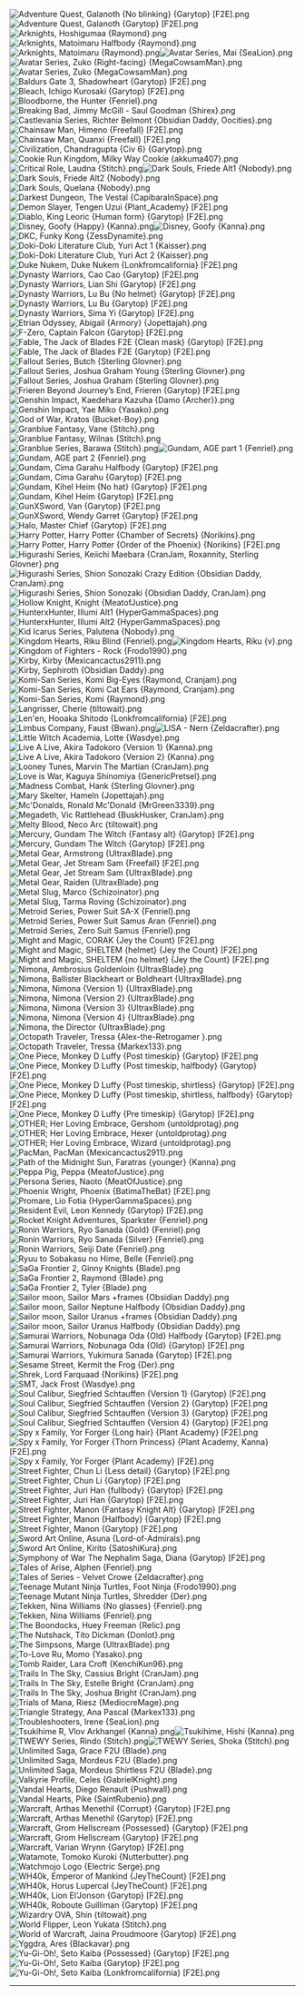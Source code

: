 ![Adventure Quest, Galanoth {No blinking} {Garytop} [F2E].png](https://raw.githubusercontent.com/Klokinator/FE-Repo/main/Portrait%20Repository/Non-FE%20Properties/Unsorted/Adventure%20Quest,%20Galanoth%20(No%20blinking)%20%7BGarytop%7D%20%5BF2E%5D.png "Adventure Quest, Galanoth {No blinking} {Garytop} [F2E].png")![Adventure Quest, Galanoth {Garytop} [F2E].png](https://raw.githubusercontent.com/Klokinator/FE-Repo/main/Portrait%20Repository/Non-FE%20Properties/Unsorted/Adventure%20Quest,%20Galanoth%20%7BGarytop%7D%20%5BF2E%5D.png "Adventure Quest, Galanoth {Garytop} [F2E].png")![Arknights, Hoshigumaa {Raymond}.png](https://raw.githubusercontent.com/Klokinator/FE-Repo/main/Portrait%20Repository/Non-FE%20Properties/Unsorted/Arknights,%20Hoshigumaa%20%7BRaymond%7D.png "Arknights, Hoshigumaa {Raymond}.png")![Arknights, Matoimaru Halfbody {Raymond}.png](https://raw.githubusercontent.com/Klokinator/FE-Repo/main/Portrait%20Repository/Non-FE%20Properties/Unsorted/Arknights,%20Matoimaru%20Halfbody%20%7BRaymond%7D.png "Arknights, Matoimaru Halfbody {Raymond}.png")![Arknights, Matoimaru {Raymond}.png](https://raw.githubusercontent.com/Klokinator/FE-Repo/main/Portrait%20Repository/Non-FE%20Properties/Unsorted/Arknights,%20Matoimaru%20%7BRaymond%7D.png "Arknights, Matoimaru {Raymond}.png")![Avatar Series, Mai {SeaLion}.png](https://raw.githubusercontent.com/Klokinator/FE-Repo/main/Portrait%20Repository/Non-FE%20Properties/Unsorted/Avatar%20Series,%20Mai%20%7BSeaLion%7D.png "Avatar Series, Mai {SeaLion}.png")![Avatar Series, Zuko {Right-facing} {MegaCowsamMan}.png](https://raw.githubusercontent.com/Klokinator/FE-Repo/main/Portrait%20Repository/Non-FE%20Properties/Unsorted/Avatar%20Series,%20Zuko%20(Right-facing)%20%7BMegaCowsamMan%7D.png "Avatar Series, Zuko {Right-facing} {MegaCowsamMan}.png")![Avatar Series, Zuko {MegaCowsamMan}.png](https://raw.githubusercontent.com/Klokinator/FE-Repo/main/Portrait%20Repository/Non-FE%20Properties/Unsorted/Avatar%20Series,%20Zuko%20%7BMegaCowsamMan%7D.png "Avatar Series, Zuko {MegaCowsamMan}.png")![Baldurs Gate 3, Shadowheart {Garytop} [F2E].png](https://raw.githubusercontent.com/Klokinator/FE-Repo/main/Portrait%20Repository/Non-FE%20Properties/Unsorted/Baldurs%20Gate%203,%20Shadowheart%20%7BGarytop%7D%20%5BF2E%5D.png "Baldurs Gate 3, Shadowheart {Garytop} [F2E].png")![Bleach, Ichigo Kurosaki {Garytop} [F2E].png](https://raw.githubusercontent.com/Klokinator/FE-Repo/main/Portrait%20Repository/Non-FE%20Properties/Unsorted/Bleach,%20Ichigo%20Kurosaki%20%7BGarytop%7D%20%5BF2E%5D.png "Bleach, Ichigo Kurosaki {Garytop} [F2E].png")![Bloodborne, the Hunter {Fenriel}.png](https://raw.githubusercontent.com/Klokinator/FE-Repo/main/Portrait%20Repository/Non-FE%20Properties/Unsorted/Bloodborne,%20the%20Hunter%20%7BFenriel%7D.png "Bloodborne, the Hunter {Fenriel}.png")![Breaking Bad, Jimmy McGill - Saul Goodman {Shirex}.png](https://raw.githubusercontent.com/Klokinator/FE-Repo/main/Portrait%20Repository/Non-FE%20Properties/Unsorted/Breaking%20Bad,%20Jimmy%20McGill%20-%20Saul%20Goodman%20%7BShirex%7D.png "Breaking Bad, Jimmy McGill - Saul Goodman {Shirex}.png")![Castlevania Series, Richter Belmont {Obsidian Daddy, Oocities}.png](https://raw.githubusercontent.com/Klokinator/FE-Repo/main/Portrait%20Repository/Non-FE%20Properties/Unsorted/Castlevania%20Series,%20Richter%20Belmont%20%7BObsidian%20Daddy,%20Oocities%7D.png "Castlevania Series, Richter Belmont {Obsidian Daddy, Oocities}.png")![Chainsaw Man, Himeno {Freefall} [F2E].png](https://raw.githubusercontent.com/Klokinator/FE-Repo/main/Portrait%20Repository/Non-FE%20Properties/Unsorted/Chainsaw%20Man,%20Himeno%20%7BFreefall%7D%20%5BF2E%5D.png "Chainsaw Man, Himeno {Freefall} [F2E].png")![Chainsaw Man, Quanxi {Freefall} [F2E].png](https://raw.githubusercontent.com/Klokinator/FE-Repo/main/Portrait%20Repository/Non-FE%20Properties/Unsorted/Chainsaw%20Man,%20Quanxi%20%7BFreefall%7D%20%5BF2E%5D.png "Chainsaw Man, Quanxi {Freefall} [F2E].png")![Civilization, Chandragupta {Civ 6} {Garytop}.png](https://raw.githubusercontent.com/Klokinator/FE-Repo/main/Portrait%20Repository/Non-FE%20Properties/Unsorted/Civilization,%20Chandragupta%20(Civ%206)%20%7BGarytop%7D.png "Civilization, Chandragupta {Civ 6} {Garytop}.png")![Cookie Run Kingdom, Milky Way Cookie {akkuma407}.png](https://raw.githubusercontent.com/Klokinator/FE-Repo/main/Portrait%20Repository/Non-FE%20Properties/Unsorted/Cookie%20Run%20Kingdom,%20Milky%20Way%20Cookie%20%7Bakkuma407%7D.png "Cookie Run Kingdom, Milky Way Cookie {akkuma407}.png")![Critical Role, Laudna {Stitch}.png](https://raw.githubusercontent.com/Klokinator/FE-Repo/main/Portrait%20Repository/Non-FE%20Properties/Unsorted/Critical%20Role,%20Laudna%20%7BStitch%7D.png "Critical Role, Laudna {Stitch}.png")![Dark Souls, Friede Alt1 {Nobody}.png](https://raw.githubusercontent.com/Klokinator/FE-Repo/main/Portrait%20Repository/Non-FE%20Properties/Unsorted/Dark%20Souls,%20Friede%20Alt1%20%7BNobody%7D.png "Dark Souls, Friede Alt1 {Nobody}.png")![Dark Souls, Friede Alt2 {Nobody}.png](https://raw.githubusercontent.com/Klokinator/FE-Repo/main/Portrait%20Repository/Non-FE%20Properties/Unsorted/Dark%20Souls,%20Friede%20Alt2%20%7BNobody%7D.png "Dark Souls, Friede Alt2 {Nobody}.png")![Dark Souls, Quelana {Nobody}.png](https://raw.githubusercontent.com/Klokinator/FE-Repo/main/Portrait%20Repository/Non-FE%20Properties/Unsorted/Dark%20Souls,%20Quelana%20%7BNobody%7D.png "Dark Souls, Quelana {Nobody}.png")![Darkest Dungeon, The Vestal {CapibaraInSpace}.png](https://raw.githubusercontent.com/Klokinator/FE-Repo/main/Portrait%20Repository/Non-FE%20Properties/Unsorted/Darkest%20Dungeon,%20The%20Vestal%20%7BCapibaraInSpace%7D.png "Darkest Dungeon, The Vestal {CapibaraInSpace}.png")![Demon Slayer, Tengen Uzui {Plant_Academy} [F2E].png](https://raw.githubusercontent.com/Klokinator/FE-Repo/main/Portrait%20Repository/Non-FE%20Properties/Unsorted/Demon%20Slayer,%20Tengen%20Uzui%20%7BPlant_Academy%7D%20%5BF2E%5D.png "Demon Slayer, Tengen Uzui {Plant_Academy} [F2E].png")![Diablo, King Leoric {Human form} {Garytop} [F2E].png](https://raw.githubusercontent.com/Klokinator/FE-Repo/main/Portrait%20Repository/Non-FE%20Properties/Unsorted/Diablo,%20King%20Leoric%20(Human%20form)%20%7BGarytop%7D%20%5BF2E%5D.png "Diablo, King Leoric {Human form} {Garytop} [F2E].png")![Disney, Goofy {Happy} {Kanna}.png](https://raw.githubusercontent.com/Klokinator/FE-Repo/main/Portrait%20Repository/Non-FE%20Properties/Unsorted/Disney,%20Goofy%20(Happy)%20%7BKanna%7D.png "Disney, Goofy {Happy} {Kanna}.png")![Disney, Goofy {Kanna}.png](https://raw.githubusercontent.com/Klokinator/FE-Repo/main/Portrait%20Repository/Non-FE%20Properties/Unsorted/Disney,%20Goofy%20%7BKanna%7D.png "Disney, Goofy {Kanna}.png")![DKC, Funky Kong {ZessDynamite}.png](https://raw.githubusercontent.com/Klokinator/FE-Repo/main/Portrait%20Repository/Non-FE%20Properties/Unsorted/DKC,%20Funky%20Kong%20%7BZessDynamite%7D.png "DKC, Funky Kong {ZessDynamite}.png")![Doki-Doki Literature Club, Yuri Act 1 {Kaisser}.png](https://raw.githubusercontent.com/Klokinator/FE-Repo/main/Portrait%20Repository/Non-FE%20Properties/Unsorted/Doki-Doki%20Literature%20Club,%20Yuri%20Act%201%20%7BKaisser%7D.png "Doki-Doki Literature Club, Yuri Act 1 {Kaisser}.png")![Doki-Doki Literature Club, Yuri Act 2 {Kaisser}.png](https://raw.githubusercontent.com/Klokinator/FE-Repo/main/Portrait%20Repository/Non-FE%20Properties/Unsorted/Doki-Doki%20Literature%20Club,%20Yuri%20Act%202%20%7BKaisser%7D.png "Doki-Doki Literature Club, Yuri Act 2 {Kaisser}.png")![Duke Nukem, Duke Nukem {Lonkfromcalifornia} [F2E].png](https://raw.githubusercontent.com/Klokinator/FE-Repo/main/Portrait%20Repository/Non-FE%20Properties/Unsorted/Duke%20Nukem,%20Duke%20Nukem%20%7BLonkfromcalifornia%7D%20%5BF2E%5D.png "Duke Nukem, Duke Nukem {Lonkfromcalifornia} [F2E].png")![Dynasty Warriors, Cao Cao  {Garytop} [F2E].png](https://raw.githubusercontent.com/Klokinator/FE-Repo/main/Portrait%20Repository/Non-FE%20Properties/Unsorted/Dynasty%20Warriors,%20Cao%20Cao%20%20%7BGarytop%7D%20%5BF2E%5D.png "Dynasty Warriors, Cao Cao  {Garytop} [F2E].png")![Dynasty Warriors, Lian Shi {Garytop} [F2E].png](https://raw.githubusercontent.com/Klokinator/FE-Repo/main/Portrait%20Repository/Non-FE%20Properties/Unsorted/Dynasty%20Warriors,%20Lian%20Shi%20%7BGarytop%7D%20%5BF2E%5D.png "Dynasty Warriors, Lian Shi {Garytop} [F2E].png")![Dynasty Warriors, Lu Bu {No helmet} {Garytop} [F2E].png](https://raw.githubusercontent.com/Klokinator/FE-Repo/main/Portrait%20Repository/Non-FE%20Properties/Unsorted/Dynasty%20Warriors,%20Lu%20Bu%20(No%20helmet)%20%7BGarytop%7D%20%5BF2E%5D.png "Dynasty Warriors, Lu Bu {No helmet} {Garytop} [F2E].png")![Dynasty Warriors, Lu Bu {Garytop} [F2E].png](https://raw.githubusercontent.com/Klokinator/FE-Repo/main/Portrait%20Repository/Non-FE%20Properties/Unsorted/Dynasty%20Warriors,%20Lu%20Bu%20%7BGarytop%7D%20%5BF2E%5D.png "Dynasty Warriors, Lu Bu {Garytop} [F2E].png")![Dynasty Warriors, Sima Yi  {Garytop} [F2E].png](https://raw.githubusercontent.com/Klokinator/FE-Repo/main/Portrait%20Repository/Non-FE%20Properties/Unsorted/Dynasty%20Warriors,%20Sima%20Yi%20%20%7BGarytop%7D%20%5BF2E%5D.png "Dynasty Warriors, Sima Yi  {Garytop} [F2E].png")![Etrian Odyssey, Abigail {Armory} {Jopettajah}.png](https://raw.githubusercontent.com/Klokinator/FE-Repo/main/Portrait%20Repository/Non-FE%20Properties/Unsorted/Etrian%20Odyssey,%20Abigail%20(Armory)%20%7BJopettajah%7D.png "Etrian Odyssey, Abigail {Armory} {Jopettajah}.png")![F-Zero, Captain Falcon {Garytop} [F2E].png](https://raw.githubusercontent.com/Klokinator/FE-Repo/main/Portrait%20Repository/Non-FE%20Properties/Unsorted/F-Zero,%20Captain%20Falcon%20%7BGarytop%7D%20%5BF2E%5D.png "F-Zero, Captain Falcon {Garytop} [F2E].png")![Fable, The Jack of Blades F2E {Clean mask} {Garytop} [F2E].png](https://raw.githubusercontent.com/Klokinator/FE-Repo/main/Portrait%20Repository/Non-FE%20Properties/Unsorted/Fable,%20The%20Jack%20of%20Blades%20F2E%20(Clean%20mask)%20%7BGarytop%7D%20%5BF2E%5D.png "Fable, The Jack of Blades F2E {Clean mask} {Garytop} [F2E].png")![Fable, The Jack of Blades F2E {Garytop} [F2E].png](https://raw.githubusercontent.com/Klokinator/FE-Repo/main/Portrait%20Repository/Non-FE%20Properties/Unsorted/Fable,%20The%20Jack%20of%20Blades%20F2E%20%7BGarytop%7D%20%5BF2E%5D.png "Fable, The Jack of Blades F2E {Garytop} [F2E].png")![Fallout Series, Butch {Sterling Glovner}.png](https://raw.githubusercontent.com/Klokinator/FE-Repo/main/Portrait%20Repository/Non-FE%20Properties/Unsorted/Fallout%20Series,%20Butch%20%7BSterling%20Glovner%7D.png "Fallout Series, Butch {Sterling Glovner}.png")![Fallout Series, Joshua Graham Young {Sterling Glovner}.png](https://raw.githubusercontent.com/Klokinator/FE-Repo/main/Portrait%20Repository/Non-FE%20Properties/Unsorted/Fallout%20Series,%20Joshua%20Graham%20Young%20%7BSterling%20Glovner%7D.png "Fallout Series, Joshua Graham Young {Sterling Glovner}.png")![Fallout Series, Joshua Graham {Sterling Glovner}.png](https://raw.githubusercontent.com/Klokinator/FE-Repo/main/Portrait%20Repository/Non-FE%20Properties/Unsorted/Fallout%20Series,%20Joshua%20Graham%20%7BSterling%20Glovner%7D.png "Fallout Series, Joshua Graham {Sterling Glovner}.png")![Frieren Beyond Journey’s End, Frieren {Garytop} [F2E].png](https://raw.githubusercontent.com/Klokinator/FE-Repo/main/Portrait%20Repository/Non-FE%20Properties/Unsorted/Frieren%20Beyond%20Journey%E2%80%99s%20End,%20Frieren%20%7BGarytop%7D%20%5BF2E%5D.png "Frieren Beyond Journey’s End, Frieren {Garytop} [F2E].png")![Genshin Impact, Kaedehara Kazuha {Damo {Archer}}.png](https://raw.githubusercontent.com/Klokinator/FE-Repo/main/Portrait%20Repository/Non-FE%20Properties/Unsorted/Genshin%20Impact,%20Kaedehara%20Kazuha%20%7BDamo%20(Archer)%7D.png "Genshin Impact, Kaedehara Kazuha {Damo {Archer}}.png")![Genshin Impact, Yae Miko {Yasako}.png](https://raw.githubusercontent.com/Klokinator/FE-Repo/main/Portrait%20Repository/Non-FE%20Properties/Unsorted/Genshin%20Impact,%20Yae%20Miko%20%7BYasako%7D.png "Genshin Impact, Yae Miko {Yasako}.png")![God of War, Kratos {Bucket-Boy}.png](https://raw.githubusercontent.com/Klokinator/FE-Repo/main/Portrait%20Repository/Non-FE%20Properties/Unsorted/God%20of%20War,%20Kratos%20%7BBucket-Boy%7D.png "God of War, Kratos {Bucket-Boy}.png")![Granblue Fantasy, Vane {Stitch}.png](https://raw.githubusercontent.com/Klokinator/FE-Repo/main/Portrait%20Repository/Non-FE%20Properties/Unsorted/Granblue%20Fantasy,%20Vane%20%7BStitch%7D.png "Granblue Fantasy, Vane {Stitch}.png")![Granblue Fantasy, Wilnas {Stitch}.png](https://raw.githubusercontent.com/Klokinator/FE-Repo/main/Portrait%20Repository/Non-FE%20Properties/Unsorted/Granblue%20Fantasy,%20Wilnas%20%7BStitch%7D.png "Granblue Fantasy, Wilnas {Stitch}.png")![Granblue Series, Barawa {Stitch}.png](https://raw.githubusercontent.com/Klokinator/FE-Repo/main/Portrait%20Repository/Non-FE%20Properties/Unsorted/Granblue%20Series,%20Barawa%20%7BStitch%7D.png "Granblue Series, Barawa {Stitch}.png")![Gundam, AGE part 1 {Fenriel}.png](https://raw.githubusercontent.com/Klokinator/FE-Repo/main/Portrait%20Repository/Non-FE%20Properties/Unsorted/Gundam,%20AGE%20part%201%20%7BFenriel%7D.png "Gundam, AGE part 1 {Fenriel}.png")![Gundam, AGE part 2 {Fenriel}.png](https://raw.githubusercontent.com/Klokinator/FE-Repo/main/Portrait%20Repository/Non-FE%20Properties/Unsorted/Gundam,%20AGE%20part%202%20%7BFenriel%7D.png "Gundam, AGE part 2 {Fenriel}.png")![Gundam, Cima Garahu Halfbody {Garytop} [F2E].png](https://raw.githubusercontent.com/Klokinator/FE-Repo/main/Portrait%20Repository/Non-FE%20Properties/Unsorted/Gundam,%20Cima%20Garahu%20Halfbody%20%7BGarytop%7D%20%5BF2E%5D.png "Gundam, Cima Garahu Halfbody {Garytop} [F2E].png")![Gundam, Cima Garahu {Garytop} [F2E].png](https://raw.githubusercontent.com/Klokinator/FE-Repo/main/Portrait%20Repository/Non-FE%20Properties/Unsorted/Gundam,%20Cima%20Garahu%20%7BGarytop%7D%20%5BF2E%5D.png "Gundam, Cima Garahu {Garytop} [F2E].png")![Gundam, Kihel Heim {No hat} {Garytop} [F2E].png](https://raw.githubusercontent.com/Klokinator/FE-Repo/main/Portrait%20Repository/Non-FE%20Properties/Unsorted/Gundam,%20Kihel%20Heim%20(No%20hat)%20%7BGarytop%7D%20%5BF2E%5D.png "Gundam, Kihel Heim {No hat} {Garytop} [F2E].png")![Gundam, Kihel Heim {Garytop} [F2E].png](https://raw.githubusercontent.com/Klokinator/FE-Repo/main/Portrait%20Repository/Non-FE%20Properties/Unsorted/Gundam,%20Kihel%20Heim%20%7BGarytop%7D%20%5BF2E%5D.png "Gundam, Kihel Heim {Garytop} [F2E].png")![GunXSword, Van {Garytop} [F2E].png](https://raw.githubusercontent.com/Klokinator/FE-Repo/main/Portrait%20Repository/Non-FE%20Properties/Unsorted/GunXSword,%20Van%20%7BGarytop%7D%20%5BF2E%5D.png "GunXSword, Van {Garytop} [F2E].png")![GunXSword, Wendy Garret {Garytop} [F2E].png](https://raw.githubusercontent.com/Klokinator/FE-Repo/main/Portrait%20Repository/Non-FE%20Properties/Unsorted/GunXSword,%20Wendy%20Garret%20%7BGarytop%7D%20%5BF2E%5D.png "GunXSword, Wendy Garret {Garytop} [F2E].png")![Halo, Master Chief {Garytop} [F2E].png](https://raw.githubusercontent.com/Klokinator/FE-Repo/main/Portrait%20Repository/Non-FE%20Properties/Unsorted/Halo,%20Master%20Chief%20%7BGarytop%7D%20%5BF2E%5D.png "Halo, Master Chief {Garytop} [F2E].png")![Harry Potter, Harry Potter {Chamber of Secrets} {Norikins}.png](https://raw.githubusercontent.com/Klokinator/FE-Repo/main/Portrait%20Repository/Non-FE%20Properties/Unsorted/Harry%20Potter,%20Harry%20Potter%20(Chamber%20of%20Secrets)%20%7BNorikins%7D.png "Harry Potter, Harry Potter {Chamber of Secrets} {Norikins}.png")![Harry Potter, Harry Potter {Order of the Phoenix} {Norikins} [F2E].png](https://raw.githubusercontent.com/Klokinator/FE-Repo/main/Portrait%20Repository/Non-FE%20Properties/Unsorted/Harry%20Potter,%20Harry%20Potter%20(Order%20of%20the%20Phoenix)%20%7BNorikins%7D%20%5BF2E%5D.png "Harry Potter, Harry Potter {Order of the Phoenix} {Norikins} [F2E].png")![Higurashi Series, Keiichi Maebara {CranJam, Roxannity, Sterling Glovner}.png](https://raw.githubusercontent.com/Klokinator/FE-Repo/main/Portrait%20Repository/Non-FE%20Properties/Unsorted/Higurashi%20Series,%20Keiichi%20Maebara%20%7BCranJam,%20Roxannity,%20Sterling%20Glovner%7D.png "Higurashi Series, Keiichi Maebara {CranJam, Roxannity, Sterling Glovner}.png")![Higurashi Series, Shion Sonozaki Crazy Edition {Obsidian Daddy, CranJam}.png](https://raw.githubusercontent.com/Klokinator/FE-Repo/main/Portrait%20Repository/Non-FE%20Properties/Unsorted/Higurashi%20Series,%20Shion%20Sonozaki%20Crazy%20Edition%20%7BObsidian%20Daddy,%20CranJam%7D.png "Higurashi Series, Shion Sonozaki Crazy Edition {Obsidian Daddy, CranJam}.png")![Higurashi Series, Shion Sonozaki {Obsidian Daddy, CranJam}.png](https://raw.githubusercontent.com/Klokinator/FE-Repo/main/Portrait%20Repository/Non-FE%20Properties/Unsorted/Higurashi%20Series,%20Shion%20Sonozaki%20%7BObsidian%20Daddy,%20CranJam%7D.png "Higurashi Series, Shion Sonozaki {Obsidian Daddy, CranJam}.png")![Hollow Knight, Knight {MeatofJustice}.png](https://raw.githubusercontent.com/Klokinator/FE-Repo/main/Portrait%20Repository/Non-FE%20Properties/Unsorted/Hollow%20Knight,%20Knight%20%7BMeatofJustice%7D.png "Hollow Knight, Knight {MeatofJustice}.png")![HunterxHunter, Illumi Alt1 {HyperGammaSpaces}.png](https://raw.githubusercontent.com/Klokinator/FE-Repo/main/Portrait%20Repository/Non-FE%20Properties/Unsorted/HunterxHunter,%20Illumi%20Alt1%20%7BHyperGammaSpaces%7D.png "HunterxHunter, Illumi Alt1 {HyperGammaSpaces}.png")![HunterxHunter, Illumi Alt2 {HyperGammaSpaces}.png](https://raw.githubusercontent.com/Klokinator/FE-Repo/main/Portrait%20Repository/Non-FE%20Properties/Unsorted/HunterxHunter,%20Illumi%20Alt2%20%7BHyperGammaSpaces%7D.png "HunterxHunter, Illumi Alt2 {HyperGammaSpaces}.png")![Kid Icarus Series, Palutena {Nobody}.png](https://raw.githubusercontent.com/Klokinator/FE-Repo/main/Portrait%20Repository/Non-FE%20Properties/Unsorted/Kid%20Icarus%20Series,%20Palutena%20%7BNobody%7D.png "Kid Icarus Series, Palutena {Nobody}.png")![Kingdom Hearts, Riku Blind {Fenriel}.png](https://raw.githubusercontent.com/Klokinator/FE-Repo/main/Portrait%20Repository/Non-FE%20Properties/Unsorted/Kingdom%20Hearts,%20Riku%20Blind%20%7BFenriel%7D.png "Kingdom Hearts, Riku Blind {Fenriel}.png")![Kingdom Hearts, Riku {v}.png](https://raw.githubusercontent.com/Klokinator/FE-Repo/main/Portrait%20Repository/Non-FE%20Properties/Unsorted/Kingdom%20Hearts,%20Riku%20%7Bv%7D.png "Kingdom Hearts, Riku {v}.png")![Kingdom of Fighters - Rock {Frodo1990}.png](https://raw.githubusercontent.com/Klokinator/FE-Repo/main/Portrait%20Repository/Non-FE%20Properties/Unsorted/Kingdom%20of%20Fighters%20-%20Rock%20%7BFrodo1990%7D.png "Kingdom of Fighters - Rock {Frodo1990}.png")![Kirby, Kirby {Mexicancactus2911}.png](https://raw.githubusercontent.com/Klokinator/FE-Repo/main/Portrait%20Repository/Non-FE%20Properties/Unsorted/Kirby,%20Kirby%20%7BMexicancactus2911%7D.png "Kirby, Kirby {Mexicancactus2911}.png")![Kirby, Sephiroth {Obsidian Daddy}.png](https://raw.githubusercontent.com/Klokinator/FE-Repo/main/Portrait%20Repository/Non-FE%20Properties/Unsorted/Kirby,%20Sephiroth%20%7BObsidian%20Daddy%7D.png "Kirby, Sephiroth {Obsidian Daddy}.png")![Komi-San Series, Komi Big-Eyes {Raymond, Cranjam}.png](https://raw.githubusercontent.com/Klokinator/FE-Repo/main/Portrait%20Repository/Non-FE%20Properties/Unsorted/Komi-San%20Series,%20Komi%20Big-Eyes%20%7BRaymond,%20Cranjam%7D.png "Komi-San Series, Komi Big-Eyes {Raymond, Cranjam}.png")![Komi-San Series, Komi Cat Ears {Raymond, Cranjam}.png](https://raw.githubusercontent.com/Klokinator/FE-Repo/main/Portrait%20Repository/Non-FE%20Properties/Unsorted/Komi-San%20Series,%20Komi%20Cat%20Ears%20%7BRaymond,%20Cranjam%7D.png "Komi-San Series, Komi Cat Ears {Raymond, Cranjam}.png")![Komi-San Series, Komi {Raymond}.png](https://raw.githubusercontent.com/Klokinator/FE-Repo/main/Portrait%20Repository/Non-FE%20Properties/Unsorted/Komi-San%20Series,%20Komi%20%7BRaymond%7D.png "Komi-San Series, Komi {Raymond}.png")![Langrisser, Cherie {tiltowait}.png](https://raw.githubusercontent.com/Klokinator/FE-Repo/main/Portrait%20Repository/Non-FE%20Properties/Unsorted/Langrisser,%20Cherie%20%7Btiltowait%7D.png "Langrisser, Cherie {tiltowait}.png")![Len'en, Hooaka Shitodo {Lonkfromcalifornia} [F2E].png](https://raw.githubusercontent.com/Klokinator/FE-Repo/main/Portrait%20Repository/Non-FE%20Properties/Unsorted/Len'en,%20Hooaka%20Shitodo%20%7BLonkfromcalifornia%7D%20%5BF2E%5D.png "Len'en, Hooaka Shitodo {Lonkfromcalifornia} [F2E].png")![Limbus Company, Faust {Bwan}.png](https://raw.githubusercontent.com/Klokinator/FE-Repo/main/Portrait%20Repository/Non-FE%20Properties/Unsorted/Limbus%20Company,%20Faust%20%7BBwan%7D.png "Limbus Company, Faust {Bwan}.png")![LISA - Nern {Zeldacrafter}.png](https://raw.githubusercontent.com/Klokinator/FE-Repo/main/Portrait%20Repository/Non-FE%20Properties/Unsorted/LISA%20-%20Nern%20%7BZeldacrafter%7D.png "LISA - Nern {Zeldacrafter}.png")![Little Witch Academia, Lotte {Wasdye}.png](https://raw.githubusercontent.com/Klokinator/FE-Repo/main/Portrait%20Repository/Non-FE%20Properties/Unsorted/Little%20Witch%20Academia,%20Lotte%20%7BWasdye%7D.png "Little Witch Academia, Lotte {Wasdye}.png")![Live A Live, Akira Tadokoro {Version 1} {Kanna}.png](https://raw.githubusercontent.com/Klokinator/FE-Repo/main/Portrait%20Repository/Non-FE%20Properties/Unsorted/Live%20A%20Live,%20Akira%20Tadokoro%20(Version%201)%20%7BKanna%7D.png "Live A Live, Akira Tadokoro {Version 1} {Kanna}.png")![Live A Live, Akira Tadokoro {Version 2} {Kanna}.png](https://raw.githubusercontent.com/Klokinator/FE-Repo/main/Portrait%20Repository/Non-FE%20Properties/Unsorted/Live%20A%20Live,%20Akira%20Tadokoro%20(Version%202)%20%7BKanna%7D.png "Live A Live, Akira Tadokoro {Version 2} {Kanna}.png")![Looney Tunes, Marvin The Martian {CranJam}.png](https://raw.githubusercontent.com/Klokinator/FE-Repo/main/Portrait%20Repository/Non-FE%20Properties/Unsorted/Looney%20Tunes,%20Marvin%20The%20Martian%20%7BCranJam%7D.png "Looney Tunes, Marvin The Martian {CranJam}.png")![Love is War, Kaguya Shinomiya {GenericPretsel}.png](https://raw.githubusercontent.com/Klokinator/FE-Repo/main/Portrait%20Repository/Non-FE%20Properties/Unsorted/Love%20is%20War,%20Kaguya%20Shinomiya%20%7BGenericPretsel%7D.png "Love is War, Kaguya Shinomiya {GenericPretsel}.png")![Madness Combat, Hank {Sterling Glovner}.png](https://raw.githubusercontent.com/Klokinator/FE-Repo/main/Portrait%20Repository/Non-FE%20Properties/Unsorted/Madness%20Combat,%20Hank%20%7BSterling%20Glovner%7D.png "Madness Combat, Hank {Sterling Glovner}.png")![Mary Skelter, Hameln {Jopettajah}.png](https://raw.githubusercontent.com/Klokinator/FE-Repo/main/Portrait%20Repository/Non-FE%20Properties/Unsorted/Mary%20Skelter,%20Hameln%20%7BJopettajah%7D.png "Mary Skelter, Hameln {Jopettajah}.png")![Mc'Donalds, Ronald Mc'Donald {MrGreen3339}.png](https://raw.githubusercontent.com/Klokinator/FE-Repo/main/Portrait%20Repository/Non-FE%20Properties/Unsorted/Mc'Donalds,%20Ronald%20Mc'Donald%20%7BMrGreen3339%7D.png "Mc'Donalds, Ronald Mc'Donald {MrGreen3339}.png")![Megadeth, Vic Rattlehead {BuskHusker, CranJam}.png](https://raw.githubusercontent.com/Klokinator/FE-Repo/main/Portrait%20Repository/Non-FE%20Properties/Unsorted/Megadeth,%20Vic%20Rattlehead%20%7BBuskHusker,%20CranJam%7D.png "Megadeth, Vic Rattlehead {BuskHusker, CranJam}.png")![Melty Blood, Neco Arc {tiltowait}.png](https://raw.githubusercontent.com/Klokinator/FE-Repo/main/Portrait%20Repository/Non-FE%20Properties/Unsorted/Melty%20Blood,%20Neco%20Arc%20%7Btiltowait%7D.png "Melty Blood, Neco Arc {tiltowait}.png")![Mercury, Gundam The Witch {Fantasy alt} {Garytop} [F2E].png](https://raw.githubusercontent.com/Klokinator/FE-Repo/main/Portrait%20Repository/Non-FE%20Properties/Unsorted/Mercury,%20Gundam%20The%20Witch%20(Fantasy%20alt)%20%7BGarytop%7D%20%5BF2E%5D.png "Mercury, Gundam The Witch {Fantasy alt} {Garytop} [F2E].png")![Mercury, Gundam The Witch {Garytop} [F2E].png](https://raw.githubusercontent.com/Klokinator/FE-Repo/main/Portrait%20Repository/Non-FE%20Properties/Unsorted/Mercury,%20Gundam%20The%20Witch%20%7BGarytop%7D%20%5BF2E%5D.png "Mercury, Gundam The Witch {Garytop} [F2E].png")![Metal Gear, Armstrong {UltraxBlade}.png](https://raw.githubusercontent.com/Klokinator/FE-Repo/main/Portrait%20Repository/Non-FE%20Properties/Unsorted/Metal%20Gear,%20Armstrong%20%7BUltraxBlade%7D.png "Metal Gear, Armstrong {UltraxBlade}.png")![Metal Gear, Jet Stream Sam {Freefall} [F2E].png](https://raw.githubusercontent.com/Klokinator/FE-Repo/main/Portrait%20Repository/Non-FE%20Properties/Unsorted/Metal%20Gear,%20Jet%20Stream%20Sam%20%7BFreefall%7D%20%5BF2E%5D.png "Metal Gear, Jet Stream Sam {Freefall} [F2E].png")![Metal Gear, Jet Stream Sam {UltraxBlade}.png](https://raw.githubusercontent.com/Klokinator/FE-Repo/main/Portrait%20Repository/Non-FE%20Properties/Unsorted/Metal%20Gear,%20Jet%20Stream%20Sam%20%7BUltraxBlade%7D.png "Metal Gear, Jet Stream Sam {UltraxBlade}.png")![Metal Gear, Raiden {UltraxBlade}.png](https://raw.githubusercontent.com/Klokinator/FE-Repo/main/Portrait%20Repository/Non-FE%20Properties/Unsorted/Metal%20Gear,%20Raiden%20%7BUltraxBlade%7D.png "Metal Gear, Raiden {UltraxBlade}.png")![Metal Slug, Marco {Schizoinator}.png](https://raw.githubusercontent.com/Klokinator/FE-Repo/main/Portrait%20Repository/Non-FE%20Properties/Unsorted/Metal%20Slug,%20Marco%20%7BSchizoinator%7D.png "Metal Slug, Marco {Schizoinator}.png")![Metal Slug, Tarma Roving {Schizoinator}.png](https://raw.githubusercontent.com/Klokinator/FE-Repo/main/Portrait%20Repository/Non-FE%20Properties/Unsorted/Metal%20Slug,%20Tarma%20Roving%20%7BSchizoinator%7D.png "Metal Slug, Tarma Roving {Schizoinator}.png")![Metroid Series, Power Suit SA-X {Fenriel}.png](https://raw.githubusercontent.com/Klokinator/FE-Repo/main/Portrait%20Repository/Non-FE%20Properties/Unsorted/Metroid%20Series,%20Power%20Suit%20SA-X%20%7BFenriel%7D.png "Metroid Series, Power Suit SA-X {Fenriel}.png")![Metroid Series, Power Suit Samus Aran {Fenriel}.png](https://raw.githubusercontent.com/Klokinator/FE-Repo/main/Portrait%20Repository/Non-FE%20Properties/Unsorted/Metroid%20Series,%20Power%20Suit%20Samus%20Aran%20%7BFenriel%7D.png "Metroid Series, Power Suit Samus Aran {Fenriel}.png")![Metroid Series, Zero Suit Samus {Fenriel}.png](https://raw.githubusercontent.com/Klokinator/FE-Repo/main/Portrait%20Repository/Non-FE%20Properties/Unsorted/Metroid%20Series,%20Zero%20Suit%20Samus%20%7BFenriel%7D.png "Metroid Series, Zero Suit Samus {Fenriel}.png")![Might and Magic, CORAK {Jey the Count} [F2E].png](https://raw.githubusercontent.com/Klokinator/FE-Repo/main/Portrait%20Repository/Non-FE%20Properties/Unsorted/Might%20and%20Magic,%20CORAK%20%7BJey%20the%20Count%7D%20%5BF2E%5D.png "Might and Magic, CORAK {Jey the Count} [F2E].png")![Might and Magic, SHELTEM {helmet} {Jey the Count} [F2E].png](https://raw.githubusercontent.com/Klokinator/FE-Repo/main/Portrait%20Repository/Non-FE%20Properties/Unsorted/Might%20and%20Magic,%20SHELTEM%20(helmet)%20%7BJey%20the%20Count%7D%20%5BF2E%5D.png "Might and Magic, SHELTEM {helmet} {Jey the Count} [F2E].png")![Might and Magic, SHELTEM {no helmet} {Jey the Count} [F2E].png](https://raw.githubusercontent.com/Klokinator/FE-Repo/main/Portrait%20Repository/Non-FE%20Properties/Unsorted/Might%20and%20Magic,%20SHELTEM%20(no%20helmet)%20%7BJey%20the%20Count%7D%20%5BF2E%5D.png "Might and Magic, SHELTEM {no helmet} {Jey the Count} [F2E].png")![Nimona, Ambrosius Goldenloin {UltraxBlade}.png](https://raw.githubusercontent.com/Klokinator/FE-Repo/main/Portrait%20Repository/Non-FE%20Properties/Unsorted/Nimona,%20Ambrosius%20Goldenloin%20%7BUltraxBlade%7D.png "Nimona, Ambrosius Goldenloin {UltraxBlade}.png")![Nimona, Ballister Blackheart or Boldheart {UltraxBlade}.png](https://raw.githubusercontent.com/Klokinator/FE-Repo/main/Portrait%20Repository/Non-FE%20Properties/Unsorted/Nimona,%20Ballister%20Blackheart%20or%20Boldheart%20%7BUltraxBlade%7D.png "Nimona, Ballister Blackheart or Boldheart {UltraxBlade}.png")![Nimona, Nimona {Version 1} {UltraxBlade}.png](https://raw.githubusercontent.com/Klokinator/FE-Repo/main/Portrait%20Repository/Non-FE%20Properties/Unsorted/Nimona,%20Nimona%20(Version%201)%20%7BUltraxBlade%7D.png "Nimona, Nimona {Version 1} {UltraxBlade}.png")![Nimona, Nimona {Version 2} {UltraxBlade}.png](https://raw.githubusercontent.com/Klokinator/FE-Repo/main/Portrait%20Repository/Non-FE%20Properties/Unsorted/Nimona,%20Nimona%20(Version%202)%20%7BUltraxBlade%7D.png "Nimona, Nimona {Version 2} {UltraxBlade}.png")![Nimona, Nimona {Version 3} {UltraxBlade}.png](https://raw.githubusercontent.com/Klokinator/FE-Repo/main/Portrait%20Repository/Non-FE%20Properties/Unsorted/Nimona,%20Nimona%20(Version%203)%20%7BUltraxBlade%7D.png "Nimona, Nimona {Version 3} {UltraxBlade}.png")![Nimona, Nimona {Version 4} {UltraxBlade}.png](https://raw.githubusercontent.com/Klokinator/FE-Repo/main/Portrait%20Repository/Non-FE%20Properties/Unsorted/Nimona,%20Nimona%20(Version%204)%20%7BUltraxBlade%7D.png "Nimona, Nimona {Version 4} {UltraxBlade}.png")![Nimona, the Director {UltraxBlade}.png](https://raw.githubusercontent.com/Klokinator/FE-Repo/main/Portrait%20Repository/Non-FE%20Properties/Unsorted/Nimona,%20the%20Director%20%7BUltraxBlade%7D.png "Nimona, the Director {UltraxBlade}.png")![Octopath Traveler, Tressa {Alex-the-Retrogamer }.png](https://raw.githubusercontent.com/Klokinator/FE-Repo/main/Portrait%20Repository/Non-FE%20Properties/Unsorted/Octopath%20Traveler,%20Tressa%20%7BAlex-the-Retrogamer%20%7D.png "Octopath Traveler, Tressa {Alex-the-Retrogamer }.png")![Octopath Traveler, Tressa {Markex133}.png](https://raw.githubusercontent.com/Klokinator/FE-Repo/main/Portrait%20Repository/Non-FE%20Properties/Unsorted/Octopath%20Traveler,%20Tressa%20%7BMarkex133%7D.png "Octopath Traveler, Tressa {Markex133}.png")![One Piece, Monkey D Luffy {Post timeskip} {Garytop} [F2E].png](https://raw.githubusercontent.com/Klokinator/FE-Repo/main/Portrait%20Repository/Non-FE%20Properties/Unsorted/One%20Piece,%20Monkey%20D%20Luffy%20(Post%20timeskip)%20%7BGarytop%7D%20%5BF2E%5D.png "One Piece, Monkey D Luffy {Post timeskip} {Garytop} [F2E].png")![One Piece, Monkey D Luffy {Post timeskip, halfbody} {Garytop} [F2E].png](https://raw.githubusercontent.com/Klokinator/FE-Repo/main/Portrait%20Repository/Non-FE%20Properties/Unsorted/One%20Piece,%20Monkey%20D%20Luffy%20(Post%20timeskip,%20halfbody)%20%7BGarytop%7D%20%5BF2E%5D.png "One Piece, Monkey D Luffy {Post timeskip, halfbody} {Garytop} [F2E].png")![One Piece, Monkey D Luffy {Post timeskip, shirtless} {Garytop} [F2E].png](https://raw.githubusercontent.com/Klokinator/FE-Repo/main/Portrait%20Repository/Non-FE%20Properties/Unsorted/One%20Piece,%20Monkey%20D%20Luffy%20(Post%20timeskip,%20shirtless)%20%7BGarytop%7D%20%5BF2E%5D.png "One Piece, Monkey D Luffy {Post timeskip, shirtless} {Garytop} [F2E].png")![One Piece, Monkey D Luffy {Post timeskip, shirtless, halfbody} {Garytop} [F2E].png](https://raw.githubusercontent.com/Klokinator/FE-Repo/main/Portrait%20Repository/Non-FE%20Properties/Unsorted/One%20Piece,%20Monkey%20D%20Luffy%20(Post%20timeskip,%20shirtless,%20halfbody)%20%7BGarytop%7D%20%5BF2E%5D.png "One Piece, Monkey D Luffy {Post timeskip, shirtless, halfbody} {Garytop} [F2E].png")![One Piece, Monkey D Luffy {Pre timeskip} {Garytop} [F2E].png](https://raw.githubusercontent.com/Klokinator/FE-Repo/main/Portrait%20Repository/Non-FE%20Properties/Unsorted/One%20Piece,%20Monkey%20D%20Luffy%20(Pre%20timeskip)%20%7BGarytop%7D%20%5BF2E%5D.png "One Piece, Monkey D Luffy {Pre timeskip} {Garytop} [F2E].png")![OTHER; Her Loving Embrace, Gershom {untoldprotag}.png](https://raw.githubusercontent.com/Klokinator/FE-Repo/main/Portrait%20Repository/Non-FE%20Properties/Unsorted/OTHER;%20Her%20Loving%20Embrace,%20Gershom%20%7Buntoldprotag%7D.png "OTHER; Her Loving Embrace, Gershom {untoldprotag}.png")![OTHER; Her Loving Embrace, Hexer {untoldprotag}.png](https://raw.githubusercontent.com/Klokinator/FE-Repo/main/Portrait%20Repository/Non-FE%20Properties/Unsorted/OTHER;%20Her%20Loving%20Embrace,%20Hexer%20%7Buntoldprotag%7D.png "OTHER; Her Loving Embrace, Hexer {untoldprotag}.png")![OTHER; Her Loving Embrace, Wizard {untoldprotag}.png](https://raw.githubusercontent.com/Klokinator/FE-Repo/main/Portrait%20Repository/Non-FE%20Properties/Unsorted/OTHER;%20Her%20Loving%20Embrace,%20Wizard%20%7Buntoldprotag%7D.png "OTHER; Her Loving Embrace, Wizard {untoldprotag}.png")![PacMan, PacMan {Mexicancactus2911}.png](https://raw.githubusercontent.com/Klokinator/FE-Repo/main/Portrait%20Repository/Non-FE%20Properties/Unsorted/PacMan,%20PacMan%20%7BMexicancactus2911%7D.png "PacMan, PacMan {Mexicancactus2911}.png")![Path of the Midnight Sun, Faratras {younger} {Kanna}.png](https://raw.githubusercontent.com/Klokinator/FE-Repo/main/Portrait%20Repository/Non-FE%20Properties/Unsorted/Path%20of%20the%20Midnight%20Sun,%20Faratras%20(younger)%20%7BKanna%7D.png "Path of the Midnight Sun, Faratras {younger} {Kanna}.png")![Peppa Pig, Peppa {MeatofJustice}.png](https://raw.githubusercontent.com/Klokinator/FE-Repo/main/Portrait%20Repository/Non-FE%20Properties/Unsorted/Peppa%20Pig,%20Peppa%20%7BMeatofJustice%7D.png "Peppa Pig, Peppa {MeatofJustice}.png")![Persona Series, Naoto {MeatOfJustice}.png](https://raw.githubusercontent.com/Klokinator/FE-Repo/main/Portrait%20Repository/Non-FE%20Properties/Unsorted/Persona%20Series,%20Naoto%20%7BMeatOfJustice%7D.png "Persona Series, Naoto {MeatOfJustice}.png")![Phoenix Wright, Phoenix {BatimaTheBat} [F2E].png](https://raw.githubusercontent.com/Klokinator/FE-Repo/main/Portrait%20Repository/Non-FE%20Properties/Unsorted/Phoenix%20Wright,%20Phoenix%20%7BBatimaTheBat%7D%20%5BF2E%5D.png "Phoenix Wright, Phoenix {BatimaTheBat} [F2E].png")![Promare, Lio Fotia {HyperGammaSpaces}.png](https://raw.githubusercontent.com/Klokinator/FE-Repo/main/Portrait%20Repository/Non-FE%20Properties/Unsorted/Promare,%20Lio%20Fotia%20%7BHyperGammaSpaces%7D.png "Promare, Lio Fotia {HyperGammaSpaces}.png")![Resident Evil, Leon Kennedy {Garytop} [F2E].png](https://raw.githubusercontent.com/Klokinator/FE-Repo/main/Portrait%20Repository/Non-FE%20Properties/Unsorted/Resident%20Evil,%20Leon%20Kennedy%20%7BGarytop%7D%20%5BF2E%5D.png "Resident Evil, Leon Kennedy {Garytop} [F2E].png")![Rocket Knight Adventures, Sparkster {Fenriel}.png](https://raw.githubusercontent.com/Klokinator/FE-Repo/main/Portrait%20Repository/Non-FE%20Properties/Unsorted/Rocket%20Knight%20Adventures,%20Sparkster%20%7BFenriel%7D.png "Rocket Knight Adventures, Sparkster {Fenriel}.png")![Ronin Warriors, Ryo Sanada {Gold} {Fenriel}.png](https://raw.githubusercontent.com/Klokinator/FE-Repo/main/Portrait%20Repository/Non-FE%20Properties/Unsorted/Ronin%20Warriors,%20Ryo%20Sanada%20%7BGold%7D%20%7BFenriel%7D.png "Ronin Warriors, Ryo Sanada {Gold} {Fenriel}.png")![Ronin Warriors, Ryo Sanada {Silver} {Fenriel}.png](https://raw.githubusercontent.com/Klokinator/FE-Repo/main/Portrait%20Repository/Non-FE%20Properties/Unsorted/Ronin%20Warriors,%20Ryo%20Sanada%20%7BSilver%7D%20%7BFenriel%7D.png "Ronin Warriors, Ryo Sanada {Silver} {Fenriel}.png")![Ronin Warriors, Seiji Date {Fenriel}.png](https://raw.githubusercontent.com/Klokinator/FE-Repo/main/Portrait%20Repository/Non-FE%20Properties/Unsorted/Ronin%20Warriors,%20Seiji%20Date%20%7BFenriel%7D.png "Ronin Warriors, Seiji Date {Fenriel}.png")![Ryuu to Sobakasu no Hime, Belle {Fenriel}.png](https://raw.githubusercontent.com/Klokinator/FE-Repo/main/Portrait%20Repository/Non-FE%20Properties/Unsorted/Ryuu%20to%20Sobakasu%20no%20Hime,%20Belle%20%7BFenriel%7D.png "Ryuu to Sobakasu no Hime, Belle {Fenriel}.png")![SaGa Frontier 2, Ginny Knights {Blade}.png](https://raw.githubusercontent.com/Klokinator/FE-Repo/main/Portrait%20Repository/Non-FE%20Properties/Unsorted/SaGa%20Frontier%202,%20Ginny%20Knights%20%7BBlade%7D.png "SaGa Frontier 2, Ginny Knights {Blade}.png")![SaGa Frontier 2, Raymond {Blade}.png](https://raw.githubusercontent.com/Klokinator/FE-Repo/main/Portrait%20Repository/Non-FE%20Properties/Unsorted/SaGa%20Frontier%202,%20Raymond%20%7BBlade%7D.png "SaGa Frontier 2, Raymond {Blade}.png")![SaGa Frontier 2, Tyler {Blade}.png](https://raw.githubusercontent.com/Klokinator/FE-Repo/main/Portrait%20Repository/Non-FE%20Properties/Unsorted/SaGa%20Frontier%202,%20Tyler%20%7BBlade%7D.png "SaGa Frontier 2, Tyler {Blade}.png")![Sailor moon, Sailor Mars +frames {Obsidian Daddy}.png](https://raw.githubusercontent.com/Klokinator/FE-Repo/main/Portrait%20Repository/Non-FE%20Properties/Unsorted/Sailor%20moon,%20Sailor%20Mars%20%2Bframes%20%7BObsidian%20Daddy%7D.png "Sailor moon, Sailor Mars +frames {Obsidian Daddy}.png")![Sailor moon, Sailor Neptune Halfbody {Obsidian Daddy}.png](https://raw.githubusercontent.com/Klokinator/FE-Repo/main/Portrait%20Repository/Non-FE%20Properties/Unsorted/Sailor%20moon,%20Sailor%20Neptune%20Halfbody%20%7BObsidian%20Daddy%7D.png "Sailor moon, Sailor Neptune Halfbody {Obsidian Daddy}.png")![Sailor moon, Sailor Uranus +frames {Obsidian Daddy}.png](https://raw.githubusercontent.com/Klokinator/FE-Repo/main/Portrait%20Repository/Non-FE%20Properties/Unsorted/Sailor%20moon,%20Sailor%20Uranus%20%2Bframes%20%7BObsidian%20Daddy%7D.png "Sailor moon, Sailor Uranus +frames {Obsidian Daddy}.png")![Sailor moon, Sailor Uranus Halfbody {Obsidian Daddy}.png](https://raw.githubusercontent.com/Klokinator/FE-Repo/main/Portrait%20Repository/Non-FE%20Properties/Unsorted/Sailor%20moon,%20Sailor%20Uranus%20Halfbody%20%7BObsidian%20Daddy%7D.png "Sailor moon, Sailor Uranus Halfbody {Obsidian Daddy}.png")![Samurai Warriors, Nobunaga Oda {Old} Halfbody {Garytop} [F2E].png](https://raw.githubusercontent.com/Klokinator/FE-Repo/main/Portrait%20Repository/Non-FE%20Properties/Unsorted/Samurai%20Warriors,%20Nobunaga%20Oda%20(Old)%20Halfbody%20%7BGarytop%7D%20%5BF2E%5D.png "Samurai Warriors, Nobunaga Oda {Old} Halfbody {Garytop} [F2E].png")![Samurai Warriors, Nobunaga Oda {Old} {Garytop} [F2E].png](https://raw.githubusercontent.com/Klokinator/FE-Repo/main/Portrait%20Repository/Non-FE%20Properties/Unsorted/Samurai%20Warriors,%20Nobunaga%20Oda%20(Old)%20%7BGarytop%7D%20%5BF2E%5D.png "Samurai Warriors, Nobunaga Oda {Old} {Garytop} [F2E].png")![Samurai Warriors, Yukimura Sanada {Garytop} [F2E].png](https://raw.githubusercontent.com/Klokinator/FE-Repo/main/Portrait%20Repository/Non-FE%20Properties/Unsorted/Samurai%20Warriors,%20Yukimura%20Sanada%20%7BGarytop%7D%20%5BF2E%5D.png "Samurai Warriors, Yukimura Sanada {Garytop} [F2E].png")![Sesame Street, Kermit the Frog {Der}.png](https://raw.githubusercontent.com/Klokinator/FE-Repo/main/Portrait%20Repository/Non-FE%20Properties/Unsorted/Sesame%20Street,%20Kermit%20the%20Frog%20%7BDer%7D.png "Sesame Street, Kermit the Frog {Der}.png")![Shrek, Lord Farquaad {Norikins} [F2E].png](https://raw.githubusercontent.com/Klokinator/FE-Repo/main/Portrait%20Repository/Non-FE%20Properties/Unsorted/Shrek,%20Lord%20Farquaad%20%7BNorikins%7D%20%5BF2E%5D.png "Shrek, Lord Farquaad {Norikins} [F2E].png")![SMT, Jack Frost {Wasdye}.png](https://raw.githubusercontent.com/Klokinator/FE-Repo/main/Portrait%20Repository/Non-FE%20Properties/Unsorted/SMT,%20Jack%20Frost%20%7BWasdye%7D.png "SMT, Jack Frost {Wasdye}.png")![Soul Calibur, Siegfried Schtauffen {Version 1} {Garytop} [F2E].png](https://raw.githubusercontent.com/Klokinator/FE-Repo/main/Portrait%20Repository/Non-FE%20Properties/Unsorted/Soul%20Calibur,%20Siegfried%20Schtauffen%20(Version%201)%20%7BGarytop%7D%20%5BF2E%5D.png "Soul Calibur, Siegfried Schtauffen {Version 1} {Garytop} [F2E].png")![Soul Calibur, Siegfried Schtauffen {Version 2} {Garytop} [F2E].png](https://raw.githubusercontent.com/Klokinator/FE-Repo/main/Portrait%20Repository/Non-FE%20Properties/Unsorted/Soul%20Calibur,%20Siegfried%20Schtauffen%20(Version%202)%20%7BGarytop%7D%20%5BF2E%5D.png "Soul Calibur, Siegfried Schtauffen {Version 2} {Garytop} [F2E].png")![Soul Calibur, Siegfried Schtauffen {Version 3} {Garytop} [F2E].png](https://raw.githubusercontent.com/Klokinator/FE-Repo/main/Portrait%20Repository/Non-FE%20Properties/Unsorted/Soul%20Calibur,%20Siegfried%20Schtauffen%20(Version%203)%20%7BGarytop%7D%20%5BF2E%5D.png "Soul Calibur, Siegfried Schtauffen {Version 3} {Garytop} [F2E].png")![Soul Calibur, Siegfried Schtauffen {Version 4} {Garytop} [F2E].png](https://raw.githubusercontent.com/Klokinator/FE-Repo/main/Portrait%20Repository/Non-FE%20Properties/Unsorted/Soul%20Calibur,%20Siegfried%20Schtauffen%20(Version%204)%20%7BGarytop%7D%20%5BF2E%5D.png "Soul Calibur, Siegfried Schtauffen {Version 4} {Garytop} [F2E].png")![Spy x Family, Yor Forger {Long hair} {Plant Academy} [F2E].png](https://raw.githubusercontent.com/Klokinator/FE-Repo/main/Portrait%20Repository/Non-FE%20Properties/Unsorted/Spy%20x%20Family,%20Yor%20Forger%20(Long%20hair)%20%7BPlant%20Academy%7D%20%5BF2E%5D.png "Spy x Family, Yor Forger {Long hair} {Plant Academy} [F2E].png")![Spy x Family, Yor Forger {Thorn Princess} {Plant Academy, Kanna} [F2E].png](https://raw.githubusercontent.com/Klokinator/FE-Repo/main/Portrait%20Repository/Non-FE%20Properties/Unsorted/Spy%20x%20Family,%20Yor%20Forger%20(Thorn%20Princess)%20%7BPlant%20Academy,%20Kanna%7D%20%5BF2E%5D.png "Spy x Family, Yor Forger {Thorn Princess} {Plant Academy, Kanna} [F2E].png")![Spy x Family, Yor Forger {Plant Academy} [F2E].png](https://raw.githubusercontent.com/Klokinator/FE-Repo/main/Portrait%20Repository/Non-FE%20Properties/Unsorted/Spy%20x%20Family,%20Yor%20Forger%20%7BPlant%20Academy%7D%20%5BF2E%5D.png "Spy x Family, Yor Forger {Plant Academy} [F2E].png")![Street Fighter, Chun Li {Less detail} {Garytop} [F2E].png](https://raw.githubusercontent.com/Klokinator/FE-Repo/main/Portrait%20Repository/Non-FE%20Properties/Unsorted/Street%20Fighter,%20Chun%20Li%20(Less%20detail)%20%7BGarytop%7D%20%5BF2E%5D.png "Street Fighter, Chun Li {Less detail} {Garytop} [F2E].png")![Street Fighter, Chun Li {Garytop} [F2E].png](https://raw.githubusercontent.com/Klokinator/FE-Repo/main/Portrait%20Repository/Non-FE%20Properties/Unsorted/Street%20Fighter,%20Chun%20Li%20%7BGarytop%7D%20%5BF2E%5D.png "Street Fighter, Chun Li {Garytop} [F2E].png")![Street Fighter, Juri Han {fullbody} {Garytop} [F2E].png](https://raw.githubusercontent.com/Klokinator/FE-Repo/main/Portrait%20Repository/Non-FE%20Properties/Unsorted/Street%20Fighter,%20Juri%20Han%20(fullbody)%20%7BGarytop%7D%20%5BF2E%5D.png "Street Fighter, Juri Han {fullbody} {Garytop} [F2E].png")![Street Fighter, Juri Han {Garytop} [F2E].png](https://raw.githubusercontent.com/Klokinator/FE-Repo/main/Portrait%20Repository/Non-FE%20Properties/Unsorted/Street%20Fighter,%20Juri%20Han%20%7BGarytop%7D%20%5BF2E%5D.png "Street Fighter, Juri Han {Garytop} [F2E].png")![Street Fighter, Manon {Fantasy Knight Alt} {Garytop} [F2E].png](https://raw.githubusercontent.com/Klokinator/FE-Repo/main/Portrait%20Repository/Non-FE%20Properties/Unsorted/Street%20Fighter,%20Manon%20(Fantasy%20Knight%20Alt)%20%7BGarytop%7D%20%5BF2E%5D.png "Street Fighter, Manon {Fantasy Knight Alt} {Garytop} [F2E].png")![Street Fighter, Manon {Halfbody} {Garytop} [F2E].png](https://raw.githubusercontent.com/Klokinator/FE-Repo/main/Portrait%20Repository/Non-FE%20Properties/Unsorted/Street%20Fighter,%20Manon%20(Halfbody)%20%7BGarytop%7D%20%5BF2E%5D.png "Street Fighter, Manon {Halfbody} {Garytop} [F2E].png")![Street Fighter, Manon {Garytop} [F2E].png](https://raw.githubusercontent.com/Klokinator/FE-Repo/main/Portrait%20Repository/Non-FE%20Properties/Unsorted/Street%20Fighter,%20Manon%20%7BGarytop%7D%20%5BF2E%5D.png "Street Fighter, Manon {Garytop} [F2E].png")![Sword Art Online, Asuna {Lord-of-Admirals}.png](https://raw.githubusercontent.com/Klokinator/FE-Repo/main/Portrait%20Repository/Non-FE%20Properties/Unsorted/Sword%20Art%20Online,%20Asuna%20%7BLord-of-Admirals%7D.png "Sword Art Online, Asuna {Lord-of-Admirals}.png")![Sword Art Online, Kirito {SatoshiKura}.png](https://raw.githubusercontent.com/Klokinator/FE-Repo/main/Portrait%20Repository/Non-FE%20Properties/Unsorted/Sword%20Art%20Online,%20Kirito%20%7BSatoshiKura%7D.png "Sword Art Online, Kirito {SatoshiKura}.png")![Symphony of War The Nephalim Saga, Diana {Garytop} [F2E].png](https://raw.githubusercontent.com/Klokinator/FE-Repo/main/Portrait%20Repository/Non-FE%20Properties/Unsorted/Symphony%20of%20War%20The%20Nephalim%20Saga,%20Diana%20%7BGarytop%7D%20%5BF2E%5D.png "Symphony of War The Nephalim Saga, Diana {Garytop} [F2E].png")![Tales of Arise, Alphen {Fenriel}.png](https://raw.githubusercontent.com/Klokinator/FE-Repo/main/Portrait%20Repository/Non-FE%20Properties/Unsorted/Tales%20of%20Arise,%20Alphen%20%7BFenriel%7D.png "Tales of Arise, Alphen {Fenriel}.png")![Tales of Series - Velvet Crowe {Zeldacrafter}.png](https://raw.githubusercontent.com/Klokinator/FE-Repo/main/Portrait%20Repository/Non-FE%20Properties/Unsorted/Tales%20of%20Series%20-%20Velvet%20Crowe%20%7BZeldacrafter%7D.png "Tales of Series - Velvet Crowe {Zeldacrafter}.png")![Teenage Mutant Ninja Turtles, Foot Ninja {Frodo1990}.png](https://raw.githubusercontent.com/Klokinator/FE-Repo/main/Portrait%20Repository/Non-FE%20Properties/Unsorted/Teenage%20Mutant%20Ninja%20Turtles,%20Foot%20Ninja%20%7BFrodo1990%7D.png "Teenage Mutant Ninja Turtles, Foot Ninja {Frodo1990}.png")![Teenage Mutant Ninja Turtles, Shredder {Der}.png](https://raw.githubusercontent.com/Klokinator/FE-Repo/main/Portrait%20Repository/Non-FE%20Properties/Unsorted/Teenage%20Mutant%20Ninja%20Turtles,%20Shredder%20%7BDer%7D.png "Teenage Mutant Ninja Turtles, Shredder {Der}.png")![Tekken, Nina Williams {No glasses} {Fenriel}.png](https://raw.githubusercontent.com/Klokinator/FE-Repo/main/Portrait%20Repository/Non-FE%20Properties/Unsorted/Tekken,%20Nina%20Williams%20(No%20glasses)%20%7BFenriel%7D.png "Tekken, Nina Williams {No glasses} {Fenriel}.png")![Tekken, Nina Williams {Fenriel}.png](https://raw.githubusercontent.com/Klokinator/FE-Repo/main/Portrait%20Repository/Non-FE%20Properties/Unsorted/Tekken,%20Nina%20Williams%20%7BFenriel%7D.png "Tekken, Nina Williams {Fenriel}.png")![The Boondocks, Huey Freeman {Relic}.png](https://raw.githubusercontent.com/Klokinator/FE-Repo/main/Portrait%20Repository/Non-FE%20Properties/Unsorted/The%20Boondocks,%20Huey%20Freeman%20%7BRelic%7D.png "The Boondocks, Huey Freeman {Relic}.png")![The Nutshack, Tito Dickman {Donlot}.png](https://raw.githubusercontent.com/Klokinator/FE-Repo/main/Portrait%20Repository/Non-FE%20Properties/Unsorted/The%20Nutshack,%20Tito%20Dickman%20%7BDonlot%7D.png "The Nutshack, Tito Dickman {Donlot}.png")![The Simpsons, Marge {UltraxBlade}.png](https://raw.githubusercontent.com/Klokinator/FE-Repo/main/Portrait%20Repository/Non-FE%20Properties/Unsorted/The%20Simpsons,%20Marge%20%7BUltraxBlade%7D.png "The Simpsons, Marge {UltraxBlade}.png")![To-Love Ru, Momo {Yasako}.png](https://raw.githubusercontent.com/Klokinator/FE-Repo/main/Portrait%20Repository/Non-FE%20Properties/Unsorted/To-Love%20Ru,%20Momo%20%7BYasako%7D.png "To-Love Ru, Momo {Yasako}.png")![Tomb Raider, Lara Croft {KenchiKun96}.png](https://raw.githubusercontent.com/Klokinator/FE-Repo/main/Portrait%20Repository/Non-FE%20Properties/Unsorted/Tomb%20Raider,%20Lara%20Croft%20%7BKenchiKun96%7D.png "Tomb Raider, Lara Croft {KenchiKun96}.png")![Trails In The Sky, Cassius Bright {CranJam}.png](https://raw.githubusercontent.com/Klokinator/FE-Repo/main/Portrait%20Repository/Non-FE%20Properties/Unsorted/Trails%20In%20The%20Sky,%20Cassius%20Bright%20%7BCranJam%7D.png "Trails In The Sky, Cassius Bright {CranJam}.png")![Trails In The Sky, Estelle Bright {CranJam}.png](https://raw.githubusercontent.com/Klokinator/FE-Repo/main/Portrait%20Repository/Non-FE%20Properties/Unsorted/Trails%20In%20The%20Sky,%20Estelle%20Bright%20%7BCranJam%7D.png "Trails In The Sky, Estelle Bright {CranJam}.png")![Trails In The Sky, Joshua Bright {CranJam}.png](https://raw.githubusercontent.com/Klokinator/FE-Repo/main/Portrait%20Repository/Non-FE%20Properties/Unsorted/Trails%20In%20The%20Sky,%20Joshua%20Bright%20%7BCranJam%7D.png "Trails In The Sky, Joshua Bright {CranJam}.png")![Trials of Mana, Riesz {MediocreMage}.png](https://raw.githubusercontent.com/Klokinator/FE-Repo/main/Portrait%20Repository/Non-FE%20Properties/Unsorted/Trials%20of%20Mana,%20Riesz%20%7BMediocreMage%7D.png "Trials of Mana, Riesz {MediocreMage}.png")![Triangle Strategy, Ana Pascal {Markex133}.png](https://raw.githubusercontent.com/Klokinator/FE-Repo/main/Portrait%20Repository/Non-FE%20Properties/Unsorted/Triangle%20Strategy,%20Ana%20Pascal%20%7BMarkex133%7D.png "Triangle Strategy, Ana Pascal {Markex133}.png")![Troubleshooters, Irene {SeaLion}.png](https://raw.githubusercontent.com/Klokinator/FE-Repo/main/Portrait%20Repository/Non-FE%20Properties/Unsorted/Troubleshooters,%20Irene%20%7BSeaLion%7D.png "Troubleshooters, Irene {SeaLion}.png")![Tsukihime R, Vlov Arkhangel {Kanna}.png](https://raw.githubusercontent.com/Klokinator/FE-Repo/main/Portrait%20Repository/Non-FE%20Properties/Unsorted/Tsukihime%20R,%20Vlov%20Arkhangel%20%7BKanna%7D.png "Tsukihime R, Vlov Arkhangel {Kanna}.png")![Tsukihime, Hishi {Kanna}.png](https://raw.githubusercontent.com/Klokinator/FE-Repo/main/Portrait%20Repository/Non-FE%20Properties/Unsorted/Tsukihime,%20Hishi%20%7BKanna%7D.png "Tsukihime, Hishi {Kanna}.png")![TWEWY Series, Rindo {Stitch}.png](https://raw.githubusercontent.com/Klokinator/FE-Repo/main/Portrait%20Repository/Non-FE%20Properties/Unsorted/TWEWY%20Series,%20Rindo%20%7BStitch%7D.png "TWEWY Series, Rindo {Stitch}.png")![TWEWY Series, Shoka {Stitch}.png](https://raw.githubusercontent.com/Klokinator/FE-Repo/main/Portrait%20Repository/Non-FE%20Properties/Unsorted/TWEWY%20Series,%20Shoka%20%7BStitch%7D.png "TWEWY Series, Shoka {Stitch}.png")![Unlimited Saga, Grace F2U {Blade}.png](https://raw.githubusercontent.com/Klokinator/FE-Repo/main/Portrait%20Repository/Non-FE%20Properties/Unsorted/Unlimited%20Saga,%20Grace%20F2U%20%7BBlade%7D.png "Unlimited Saga, Grace F2U {Blade}.png")![Unlimited Saga, Mordeus F2U {Blade}.png](https://raw.githubusercontent.com/Klokinator/FE-Repo/main/Portrait%20Repository/Non-FE%20Properties/Unsorted/Unlimited%20Saga,%20Mordeus%20F2U%20%7BBlade%7D.png "Unlimited Saga, Mordeus F2U {Blade}.png")![Unlimited Saga, Mordeus Shirtless F2U {Blade}.png](https://raw.githubusercontent.com/Klokinator/FE-Repo/main/Portrait%20Repository/Non-FE%20Properties/Unsorted/Unlimited%20Saga,%20Mordeus%20Shirtless%20F2U%20%7BBlade%7D.png "Unlimited Saga, Mordeus Shirtless F2U {Blade}.png")![Valkyrie Profile, Celes {GabrielKnight}.png](https://raw.githubusercontent.com/Klokinator/FE-Repo/main/Portrait%20Repository/Non-FE%20Properties/Unsorted/Valkyrie%20Profile,%20Celes%20%7BGabrielKnight%7D.png "Valkyrie Profile, Celes {GabrielKnight}.png")![Vandal Hearts, Diego Renault {Pushwall}.png](https://raw.githubusercontent.com/Klokinator/FE-Repo/main/Portrait%20Repository/Non-FE%20Properties/Unsorted/Vandal%20Hearts,%20Diego%20Renault%20%7BPushwall%7D.png "Vandal Hearts, Diego Renault {Pushwall}.png")![Vandal Hearts, Pike {SaintRubenio}.png](https://raw.githubusercontent.com/Klokinator/FE-Repo/main/Portrait%20Repository/Non-FE%20Properties/Unsorted/Vandal%20Hearts,%20Pike%20%7BSaintRubenio%7D.png "Vandal Hearts, Pike {SaintRubenio}.png")![Warcraft, Arthas Menethil {Corrupt} {Garytop} [F2E].png](https://raw.githubusercontent.com/Klokinator/FE-Repo/main/Portrait%20Repository/Non-FE%20Properties/Unsorted/Warcraft,%20Arthas%20Menethil%20(Corrupt)%20%7BGarytop%7D%20%5BF2E%5D.png "Warcraft, Arthas Menethil {Corrupt} {Garytop} [F2E].png")![Warcraft, Arthas Menethil {Garytop} [F2E].png](https://raw.githubusercontent.com/Klokinator/FE-Repo/main/Portrait%20Repository/Non-FE%20Properties/Unsorted/Warcraft,%20Arthas%20Menethil%20%7BGarytop%7D%20%5BF2E%5D.png "Warcraft, Arthas Menethil {Garytop} [F2E].png")![Warcraft, Grom Hellscream {Possessed} {Garytop} [F2E].png](https://raw.githubusercontent.com/Klokinator/FE-Repo/main/Portrait%20Repository/Non-FE%20Properties/Unsorted/Warcraft,%20Grom%20Hellscream%20(Possessed)%20%7BGarytop%7D%20%5BF2E%5D.png "Warcraft, Grom Hellscream {Possessed} {Garytop} [F2E].png")![Warcraft, Grom Hellscream {Garytop} [F2E].png](https://raw.githubusercontent.com/Klokinator/FE-Repo/main/Portrait%20Repository/Non-FE%20Properties/Unsorted/Warcraft,%20Grom%20Hellscream%20%7BGarytop%7D%20%5BF2E%5D.png "Warcraft, Grom Hellscream {Garytop} [F2E].png")![Warcraft, Varian Wrynn {Garytop} [F2E].png](https://raw.githubusercontent.com/Klokinator/FE-Repo/main/Portrait%20Repository/Non-FE%20Properties/Unsorted/Warcraft,%20Varian%20Wrynn%20%7BGarytop%7D%20%5BF2E%5D.png "Warcraft, Varian Wrynn {Garytop} [F2E].png")![Watamote, Tomoko Kuroki {Nutterbutter}.png](https://raw.githubusercontent.com/Klokinator/FE-Repo/main/Portrait%20Repository/Non-FE%20Properties/Unsorted/Watamote,%20Tomoko%20Kuroki%20%7BNutterbutter%7D.png "Watamote, Tomoko Kuroki {Nutterbutter}.png")![Watchmojo Logo {Electric Serge}.png](https://raw.githubusercontent.com/Klokinator/FE-Repo/main/Portrait%20Repository/Non-FE%20Properties/Unsorted/Watchmojo%20Logo%20%7BElectric%20Serge%7D.png "Watchmojo Logo {Electric Serge}.png")![WH40k, Emperor of Mankind {JeyTheCount} [F2E].png](https://raw.githubusercontent.com/Klokinator/FE-Repo/main/Portrait%20Repository/Non-FE%20Properties/Unsorted/WH40k,%20Emperor%20of%20Mankind%20%7BJeyTheCount%7D%20%5BF2E%5D.png "WH40k, Emperor of Mankind {JeyTheCount} [F2E].png")![WH40k, Horus Lupercal {JeyTheCount} [F2E].png](https://raw.githubusercontent.com/Klokinator/FE-Repo/main/Portrait%20Repository/Non-FE%20Properties/Unsorted/WH40k,%20Horus%20Lupercal%20%7BJeyTheCount%7D%20%5BF2E%5D.png "WH40k, Horus Lupercal {JeyTheCount} [F2E].png")![WH40k, Lion El'Jonson {Garytop} [F2E].png](https://raw.githubusercontent.com/Klokinator/FE-Repo/main/Portrait%20Repository/Non-FE%20Properties/Unsorted/WH40k,%20Lion%20El'Jonson%20%7BGarytop%7D%20%5BF2E%5D.png "WH40k, Lion El'Jonson {Garytop} [F2E].png")![WH40k, Roboute Guilliman {Garytop} [F2E].png](https://raw.githubusercontent.com/Klokinator/FE-Repo/main/Portrait%20Repository/Non-FE%20Properties/Unsorted/WH40k,%20Roboute%20Guilliman%20%7BGarytop%7D%20%5BF2E%5D.png "WH40k, Roboute Guilliman {Garytop} [F2E].png")![Wizardry OVA, Shin {tiltowait}.png](https://raw.githubusercontent.com/Klokinator/FE-Repo/main/Portrait%20Repository/Non-FE%20Properties/Unsorted/Wizardry%20OVA,%20Shin%20%7Btiltowait%7D.png "Wizardry OVA, Shin {tiltowait}.png")![World Flipper, Leon Yukata {Stitch}.png](https://raw.githubusercontent.com/Klokinator/FE-Repo/main/Portrait%20Repository/Non-FE%20Properties/Unsorted/World%20Flipper,%20Leon%20Yukata%20%7BStitch%7D.png "World Flipper, Leon Yukata {Stitch}.png")![World of Warcraft, Jaina Proudmoore {Garytop} [F2E].png](https://raw.githubusercontent.com/Klokinator/FE-Repo/main/Portrait%20Repository/Non-FE%20Properties/Unsorted/World%20of%20Warcraft,%20Jaina%20Proudmoore%20%7BGarytop%7D%20%5BF2E%5D.png "World of Warcraft, Jaina Proudmoore {Garytop} [F2E].png")![Yggdra, Ares {Blackavar}.png](https://raw.githubusercontent.com/Klokinator/FE-Repo/main/Portrait%20Repository/Non-FE%20Properties/Unsorted/Yggdra,%20Ares%20%7BBlackavar%7D.png "Yggdra, Ares {Blackavar}.png")![Yu-Gi-Oh!, Seto Kaiba {Possessed} {Garytop} [F2E].png](https://raw.githubusercontent.com/Klokinator/FE-Repo/main/Portrait%20Repository/Non-FE%20Properties/Unsorted/Yu-Gi-Oh!,%20Seto%20Kaiba%20(Possessed)%20%7BGarytop%7D%20%5BF2E%5D.png "Yu-Gi-Oh!, Seto Kaiba {Possessed} {Garytop} [F2E].png")![Yu-Gi-Oh!, Seto Kaiba {Garytop} [F2E].png](https://raw.githubusercontent.com/Klokinator/FE-Repo/main/Portrait%20Repository/Non-FE%20Properties/Unsorted/Yu-Gi-Oh!,%20Seto%20Kaiba%20%7BGarytop%7D%20%5BF2E%5D.png "Yu-Gi-Oh!, Seto Kaiba {Garytop} [F2E].png")![Yu-Gi-Oh!, Seto Kaiba {Lonkfromcalifornia} [F2E].png](https://raw.githubusercontent.com/Klokinator/FE-Repo/main/Portrait%20Repository/Non-FE%20Properties/Unsorted/Yu-Gi-Oh!,%20Seto%20Kaiba%20%7BLonkfromcalifornia%7D%20%5BF2E%5D.png "Yu-Gi-Oh!, Seto Kaiba {Lonkfromcalifornia} [F2E].png")



----

